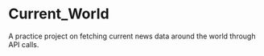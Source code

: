 # Current_World
A practice project on fetching current news data around the world through API calls.
